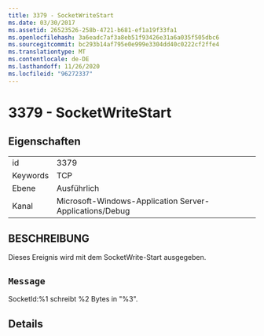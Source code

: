 ```yaml
---
title: 3379 - SocketWriteStart
ms.date: 03/30/2017
ms.assetid: 26523526-258b-4721-b681-ef1a19f33fa1
ms.openlocfilehash: 3a6eadc7af3a8eb51f93426e31a6a035f505dbc6
ms.sourcegitcommit: bc293b14af795e0e999e3304dd40c0222cf2ffe4
ms.translationtype: MT
ms.contentlocale: de-DE
ms.lasthandoff: 11/26/2020
ms.locfileid: "96272337"
---
```

# <a name="3379---socketwritestart"></a>3379 - SocketWriteStart

## <a name="properties"></a>Eigenschaften  
  
|||  
|-|-|  
|id|3379|  
|Keywords|TCP|  
|Ebene|Ausführlich|  
|Kanal|Microsoft-Windows-Application Server-Applications/Debug|  
  
## <a name="description"></a>BESCHREIBUNG  

 Dieses Ereignis wird mit dem SocketWrite-Start ausgegeben.  
  
## <a name="message"></a>`Message`  

 SocketId:%1 schreibt %2 Bytes in "%3".  
  
## <a name="details"></a>Details
